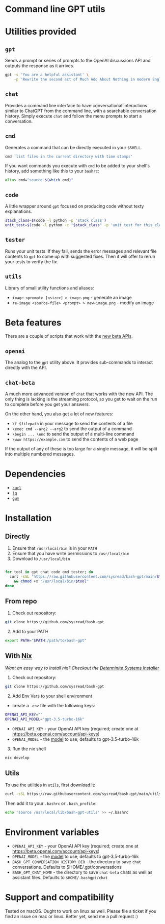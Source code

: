# Command line GPT utils

# Utilities provided

## `gpt`

Sends a prompt or series of prompts to the OpenAI discussions API and outputs
the response as it arrives.

```bash
gpt -s 'You are a helpful assistant' \
    -p 'Rewrite the second act of Much Ado About Nothing in modern English'
```

## `chat`

Provides a command line interface to have conversational interactions similar
to ChatGPT from the command line, with a searchable conversation history.
Simply execute `chat` and follow the menu prompts to start a conversation.

## `cmd`

Generates a command that can be directly executed in your `$SHELL`.

```bash
cmd 'list files in the current directory with time stamps'
```

If you want commands you execute with `cmd` to be added to your shell's history,
add something like this to your `bashrc`:

```bash
alias cmd="source $(which cmd)"
```

## `code`

A little wrapper around `gpt` focused on producing code without texty
explanations.

```bash
stack_class=$(code -l python -p 'stack class')
unit_test=$(code -l python -c "$stack_class" -p 'unit test for this class')
```

## `tester`

Runs your unit tests. If they fail, sends the error messages and relevant file
contents to `gpt` to come up with suggested fixes. Then it will offer to rerun
your tests to verify the fix.

## `utils`

Library of small utility functions and aliases:

  - `image <prompt> [<size>] > image.png` - generate an image
  - `re-image <source-file> <prompt> > new-image.png` - modify an image

# Beta features

There are a couple of scripts that work with the [new beta APIs](https://openai.com/blog/new-models-and-developer-products-announced-at-devday).

## `openai`

The analog to the `gpt` utility above. It provides sub-commands to interact
directly with the API.

## `chat-beta`

A much more advanced version of `chat` that works with the new API. The only
thing is lacking is the streaming protocol, so you get to wait on the run to
complete before you get your answers.

On the other hand, you also get a lot of new features:

- `\f $filepath` in your message to send the contents of a file
- `\exec cmd --arg2 --arg2` to send the output of a command
- `\begin ... \end` to send the output of a multi-line command
- `\www https://example.com` to send the contents of a web page

If the output of any of these is too large for a single message, it will be
split into multiple numbered messages.

# Dependencies

- [`curl`](https://curl.se/)
- [`jq`](https://github.com/jqlang/jq)
- [`gum`](https://github.com/charmbracelet/gum)

# Installation

## Directly

1. Ensure that `/usr/local/bin` is in your `PATH`
2. Ensure that you have write permissions to `/usr/local/bin`
3. Download to `/usr/local/bin`
```bash

for tool in gpt chat code cmd tester; do
  curl -sSL "https://raw.githubusercontent.com/sysread/bash-gpt/main/$tool" -o "/usr/local/bin/$tool" \
    && chmod +x "/usr/local/bin/$tool"
done
```

## From repo

1. Check out repository:
```bash
git clone https://github.com/sysread/bash-gpt
```
2. Add to your PATH
```bash
export PATH="$PATH:/path/to/bash-gpt"
```

## With [Nix](https://nixos.org/)
_Want an easy way to install nix? Checkout the [Determinite Systems Installer](https://github.com/DeterminateSystems/nix-installer)_

1. Check out repository:
```bash
git clone https://github.com/sysread/bash-gpt
```
2. Add Env Vars to your shell environment
- create a `.env` file with the following keys:
```bash
OPENAI_API_KEY=""
OPENAI_API_MODEL="gpt-3.5-turbo-16k"
```
- `OPENAI_API_KEY` - your OpenAI API key (required; create one at https://beta.openai.com/account/api-keys)
- `OPENAI_MODEL` - the [model](https://platform.openai.com/docs/models) to use; defaults to gpt-3.5-turbo-16k
3. Run the nix shell
```bash
nix develop
```


## Utils

To use the utilities in `utils`, first download it:

```bash
curl -sSL https://raw.githubusercontent.com/sysread/bash-gpt/main/utils -o /usr/local/lib/bash-gpt-utils
```

Then add it to your `.bashrc` or `.bash_profile`:
```bash
echo 'source /usr/local/lib/bash-gpt-utils' >> ~/.bashrc
```

# Environment variables

- `OPENAI_API_KEY` - your OpenAI API key (required; create one at https://beta.openai.com/account/api-keys)
- `OPENAI_MODEL` - the [model](https://platform.openai.com/docs/models) to use; defaults to gpt-3.5-turbo-16k
- `BASH_GPT_CONVERSATION_HISTORY_DIR` - the directory to save `chat` conversations. Defaults to $HOME/.gpt/conversations 
- `BASH_GPT_CHAT_HOME` - the directory to save `chat-beta` chats as well as assistant files. Defaults to `$HOME/.bashgpt/chat`

# Support and compatibility

Tested on macOS. Ought to work on linux as well. Please file a ticket if you
find an issue on mac or linux. Better yet, send me a pull request :)
